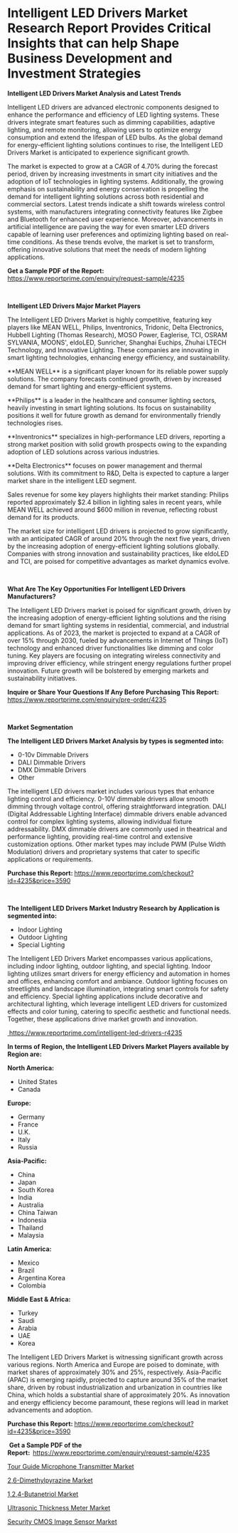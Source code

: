 <p><h1>Intelligent LED Drivers Market Research Report Provides Critical Insights that can help Shape Business Development and Investment Strategies</h1></p><p><strong>Intelligent LED Drivers Market Analysis and Latest Trends</strong></p>
<p><p>Intelligent LED drivers are advanced electronic components designed to enhance the performance and efficiency of LED lighting systems. These drivers integrate smart features such as dimming capabilities, adaptive lighting, and remote monitoring, allowing users to optimize energy consumption and extend the lifespan of LED bulbs. As the global demand for energy-efficient lighting solutions continues to rise, the Intelligent LED Drivers Market is anticipated to experience significant growth.</p><p>The market is expected to grow at a CAGR of 4.70% during the forecast period, driven by increasing investments in smart city initiatives and the adoption of IoT technologies in lighting systems. Additionally, the growing emphasis on sustainability and energy conservation is propelling the demand for intelligent lighting solutions across both residential and commercial sectors. Latest trends indicate a shift towards wireless control systems, with manufacturers integrating connectivity features like Zigbee and Bluetooth for enhanced user experience. Moreover, advancements in artificial intelligence are paving the way for even smarter LED drivers capable of learning user preferences and optimizing lighting based on real-time conditions. As these trends evolve, the market is set to transform, offering innovative solutions that meet the needs of modern lighting applications.</p></p>
<p><strong>Get a Sample PDF of the Report:&nbsp;</strong> <a href="https://www.reportprime.com/enquiry/request-sample/4235">https://www.reportprime.com/enquiry/request-sample/4235</a></p>
<p>&nbsp;</p>
<p><strong>Intelligent LED Drivers Major Market Players</strong></p>
<p><p>The Intelligent LED Drivers Market is highly competitive, featuring key players like MEAN WELL, Philips, Inventronics, Tridonic, Delta Electronics, Hubbell Lighting (Thomas Research), MOSO Power, Eaglerise, TCI, OSRAM SYLVANIA, MOONS', eldoLED, Sunricher, Shanghai Euchips, Zhuhai LTECH Technology, and Innovative Lighting. These companies are innovating in smart lighting technologies, enhancing energy efficiency, and sustainability.</p><p>**MEAN WELL** is a significant player known for its reliable power supply solutions. The company forecasts continued growth, driven by increased demand for smart lighting and energy-efficient systems. </p><p>**Philips** is a leader in the healthcare and consumer lighting sectors, heavily investing in smart lighting solutions. Its focus on sustainability positions it well for future growth as demand for environmentally friendly technologies rises.</p><p>**Inventronics** specializes in high-performance LED drivers, reporting a strong market position with solid growth prospects owing to the expanding adoption of LED solutions across various industries.</p><p>**Delta Electronics** focuses on power management and thermal solutions. With its commitment to R&D, Delta is expected to capture a larger market share in the intelligent LED segment.</p><p>Sales revenue for some key players highlights their market standing: Philips reported approximately $2.4 billion in lighting sales in recent years, while MEAN WELL achieved around $600 million in revenue, reflecting robust demand for its products.</p><p>The market size for intelligent LED drivers is projected to grow significantly, with an anticipated CAGR of around 20% through the next five years, driven by the increasing adoption of energy-efficient lighting solutions globally. Companies with strong innovation and sustainability practices, like eldoLED and TCI, are poised for competitive advantages as market dynamics evolve.</p></p>
<p>&nbsp;</p>
<p><strong>What Are The Key Opportunities For Intelligent LED Drivers Manufacturers?</strong></p>
<p><p>The Intelligent LED Drivers market is poised for significant growth, driven by the increasing adoption of energy-efficient lighting solutions and the rising demand for smart lighting systems in residential, commercial, and industrial applications. As of 2023, the market is projected to expand at a CAGR of over 15% through 2030, fueled by advancements in Internet of Things (IoT) technology and enhanced driver functionalities like dimming and color tuning. Key players are focusing on integrating wireless connectivity and improving driver efficiency, while stringent energy regulations further propel innovation. Future growth will be bolstered by emerging markets and sustainability initiatives.</p></p>
<p><strong>Inquire or Share Your Questions If Any Before Purchasing This Report:</strong> <a href="https://www.reportprime.com/enquiry/pre-order/4235">https://www.reportprime.com/enquiry/pre-order/4235</a></p>
<p>&nbsp;</p>
<p><strong>Market Segmentation</strong></p>
<p><strong>The Intelligent LED Drivers Market Analysis by types is segmented into:</strong></p>
<p><ul><li>0-10v Dimmable Drivers</li><li>DALI Dimmable Drivers</li><li>DMX Dimmable Drivers</li><li>Other</li></ul></p>
<p><p>The intelligent LED drivers market includes various types that enhance lighting control and efficiency. 0-10V dimmable drivers allow smooth dimming through voltage control, offering straightforward integration. DALI (Digital Addressable Lighting Interface) dimmable drivers enable advanced control for complex lighting systems, allowing individual fixture addressability. DMX dimmable drivers are commonly used in theatrical and performance lighting, providing real-time control and extensive customization options. Other market types may include PWM (Pulse Width Modulation) drivers and proprietary systems that cater to specific applications or requirements.</p></p>
<p><strong>Purchase this Report:&nbsp;</strong><a href="https://www.reportprime.com/checkout?id=4235&price=3590">https://www.reportprime.com/checkout?id=4235&price=3590</a></p>
<p>&nbsp;</p>
<p><strong>The Intelligent LED Drivers Market Industry Research by Application is segmented into:</strong></p>
<p><ul><li>Indoor Lighting</li><li>Outdoor Lighting</li><li>Special Lighting</li></ul></p>
<p><p>The Intelligent LED Drivers Market encompasses various applications, including indoor lighting, outdoor lighting, and special lighting. Indoor lighting utilizes smart drivers for energy efficiency and automation in homes and offices, enhancing comfort and ambiance. Outdoor lighting focuses on streetlights and landscape illumination, integrating smart controls for safety and efficiency. Special lighting applications include decorative and architectural lighting, which leverage intelligent LED drivers for customized effects and color tuning, catering to specific aesthetic and functional needs. Together, these applications drive market growth and innovation.</p></p>
<p><a href="https://www.reportprime.com/intelligent-led-drivers-r4235">&nbsp;https://www.reportprime.com/intelligent-led-drivers-r4235</a></p>
<p><strong>In terms of Region, the Intelligent LED Drivers Market Players available by Region are:</strong></p>
<p>
    <p> <strong> North America: </strong>
        <ul>
            <li>United States</li>
            <li>Canada</li>
        </ul>
        </p> 
    <p> <strong> Europe: </strong>
        <ul>
            <li>Germany</li>
            <li>France</li>
            <li>U.K.</li>
            <li>Italy</li>
            <li>Russia</li>
        </ul>
        </p> 
    <p> <strong> Asia-Pacific: </strong>
        <ul>
            <li>China</li>
            <li>Japan</li>
            <li>South Korea</li>
            <li>India</li>
            <li>Australia</li>
            <li>China Taiwan</li>
            <li>Indonesia</li>
            <li>Thailand</li>
            <li>Malaysia</li>
        </ul>
        </p> 
    <p> <strong> Latin America: </strong>
        <ul>
            <li>Mexico</li>
            <li>Brazil</li>
            <li>Argentina Korea</li>
            <li>Colombia</li>
        </ul>
        </p> 
    <p> <strong> Middle East & Africa: </strong>
        <ul>
            <li>Turkey</li>
            <li>Saudi</li>
            <li>Arabia</li>
            <li>UAE</li>
            <li>Korea</li>
        </ul>
    </p>
    </p>
<p><p>The Intelligent LED Drivers Market is witnessing significant growth across various regions. North America and Europe are poised to dominate, with market shares of approximately 30% and 25%, respectively. Asia-Pacific (APAC) is emerging rapidly, projected to capture around 35% of the market share, driven by robust industrialization and urbanization in countries like China, which holds a substantial share of approximately 20%. As innovation and energy efficiency become paramount, these regions will lead in market advancements and adoption.</p></p>
<p><strong>Purchase this Report: </strong><a href="https://www.reportprime.com/checkout?id=4235&price=3590">https://www.reportprime.com/checkout?id=4235&price=3590</a></p>
<p>&nbsp;<strong>Get a Sample PDF of the Report:&nbsp;&nbsp;</strong><a href="https://www.reportprime.com/enquiry/request-sample/4235">https://www.reportprime.com/enquiry/request-sample/4235</a></p>
<p><strong></strong></p>
<p><p><a href="https://github.com/wwwkeltoum/Market-Research-Report-List-4/blob/main/tour-guide-microphone-transmitter-market.md">Tour Guide Microphone Transmitter Market</a></p><p><a href="https://issuu.com/reportprime-2/docs/26-dimethylpyrazine-market-size-203_2b0c5b309e12e2">2,6-Dimethylpyrazine Market</a></p><p><a href="https://issuu.com/reportprime-2/docs/124-butanetriol-market-size-2030.pp_94aaafcf03a332">1,2,4-Butanetriol Market</a></p><p><a href="https://www.linkedin.com/pulse/global-ultrasonic-thickness-meter-market-focus-product-iqjtc?trackingId=xarezSS3RcWoaECGEmKUIQ%3D%3D">Ultrasonic Thickness Meter Market</a></p><p><a href="https://github.com/carengczpoe/Market-Research-Report-List-1/blob/main/security-cmos-image-sensor-market.md">Security CMOS Image Sensor Market</a></p></p>